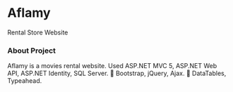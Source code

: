 # Aflamy
Rental Store Website
### About Project
Aflamy is a movies rental website. Used ASP.NET MVC 5, ASP.NET Web API, ASP.NET Identity, SQL Server.
 Bootstrap, jQuery, Ajax.
 DataTables, Typeahead.
